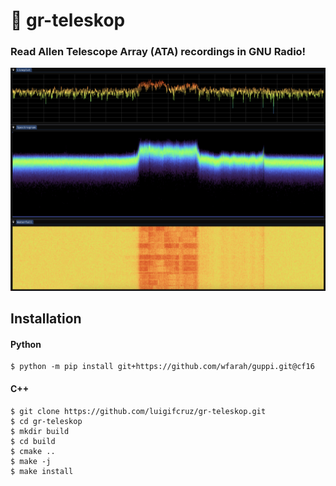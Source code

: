 # 📡 gr-teleskop

### Read Allen Telescope Array (ATA) recordings in GNU Radio!

<p align="center">
<img src="docs/example.png" />
</p>

## Installation

#### Python
```
$ python -m pip install git+https://github.com/wfarah/guppi.git@cf16
```

#### C++
```
$ git clone https://github.com/luigifcruz/gr-teleskop.git
$ cd gr-teleskop
$ mkdir build
$ cd build
$ cmake ..
$ make -j
$ make install
```
